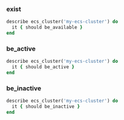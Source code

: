 ### exist
```ruby
describe ecs_cluster('my-ecs-cluster') do
  it { should be_available }
end
```

### be_active
```ruby
describe ecs_cluster('my-ecs-cluster') do
  it { should be_active }
end
```

### be_inactive
```ruby
describe ecs_cluster('my-ecs-cluster') do
  it { should be_inactive }
end
```
